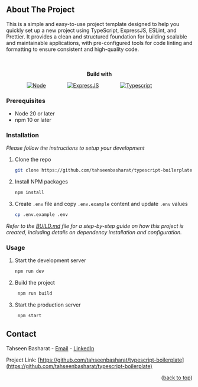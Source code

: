 <a name="readme-top" id="readme-top"></a>
<!-- ABOUT THE PROJECT -->

## About The Project

This is a simple and easy-to-use project template designed to help you quickly set up a new project using TypeScript,
ExpressJS, ESLint, and Prettier. It provides a clean and structured foundation for building scalable and maintainable
applications, with pre-configured tools for code linting and formatting to ensure consistent and high-quality code.

<div align="center" style="margin-top: 50px">
<p><strong>Build with</strong></p>

[![Node][Node.js]][Node-url] &#8195; &#8195; &#8195;
[![ExpressJS][ExpressJs]][ExpressJs-url]  &#8195; &#8195; &#8195;
[![Typescript][Typescript]][Typescript-url]  &#8195; &#8195; &#8195;


</div>

### Prerequisites

- Node 20 or later
- npm 10 or later

### Installation

_Please follow the instructions to setup your development_

1. Clone the repo
   ```sh
   git clone https://github.com/tahseenbasharat/typescript-boilerplate.git
   ```
2. Install NPM packages
   ```sh
   npm install
   ```
3. Create `.env` file and copy `.env.example` content and update `.env` values
   ```sh
   cp .env.example .env 
   ```

_Refer to the [BUILD.md](docs/BUILD.md) file for a step-by-step guide on how this project is created, including details on dependency installation and configuration._

### Usage

1. Start the development server
   ```sh
   npm run dev
   ```
   
2. Build the project
   ```sh
    npm run build
    ```
   
3. Start the production server
   ```sh
    npm start
    ```

<!-- CONTACT -->

## Contact

Tahseen Basharat - [Email][Mailto:tahseen] - [LinkedIn][LinkedIn:tahseen]

Project Link: [https://github.com/tahseenbasharat/typescript-boilerplate](https://github.com/tahseenbasharat/typescript-boilerplate)

<p align="right">(<a href="#readme-top">back to top</a>)</p>



<!-- MARKDOWN LINKS & IMAGES -->
<!-- https://www.markdownguide.org/basic-syntax/#reference-style-links -->

[ExpressJs]: https://img.shields.io/badge/ExpressJS-FFFFFF?style=for-the-badge&logo=express&logoColor=4479A1

[ExpressJs-url]: https://expressjs.com/

[LinkedIn:tahseen]: https://www.linkedin.com/in/tahseenbasharat

[Mailto:tahseen]: mailto:tahseenbasharat@gmail.com

[Node.js]: https://img.shields.io/badge/Node.js-FFFFFF?style=for-the-badge&logo=nodedotjs&logoColor=6cc24a

[Node-url]: https://nodejs.org/en

[Typescript]: https://img.shields.io/badge/Typescript-FFFFFF?style=for-the-badge&logo=typescript&logoColor=3178c6

[Typescript-url]: https://www.typescriptlang.org/